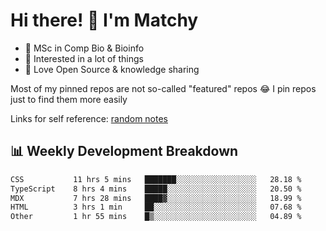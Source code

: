# Hi there! 👋 I'm Matchy

- 🧬 MSc in Comp Bio & Bioinfo
- 🎈 Interested in a lot of things
- 💜 Love Open Source & knowledge sharing

Most of my pinned repos are not so-called "featured" repos 😂 I pin repos just to find them more easily

Links for self reference: [random notes](https://matchy233.github.io/random-notes)

## 📊 Weekly Development Breakdown

<!--START_SECTION:waka-->

```txt
CSS           11 hrs 5 mins   ███████░░░░░░░░░░░░░░░░░░   28.18 %
TypeScript    8 hrs 4 mins    █████░░░░░░░░░░░░░░░░░░░░   20.50 %
MDX           7 hrs 28 mins   ████▓░░░░░░░░░░░░░░░░░░░░   18.99 %
HTML          3 hrs 1 min     ██░░░░░░░░░░░░░░░░░░░░░░░   07.68 %
Other         1 hr 55 mins    █▒░░░░░░░░░░░░░░░░░░░░░░░   04.89 %
```

<!--END_SECTION:waka-->
